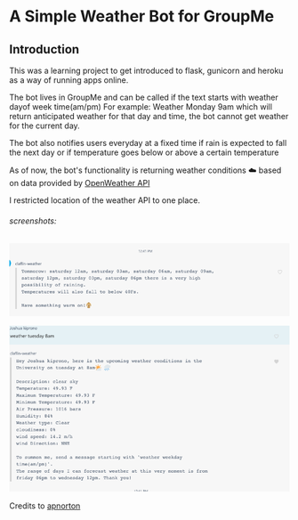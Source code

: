 # A Simple Weather Bot for GroupMe 

## Introduction

This was a learning project to get introduced to flask, gunicorn and heroku as a way of running apps online. 

The bot lives in GroupMe and can be called if the text starts with weather dayof week time(am/pm)
For example: Weather Monday 9am which will return anticipated weather for that day and time, the bot cannot get weather for the current day.

The bot also notifies users everyday at a fixed time if rain is expected to fall the next day or if temperature goes below or above a certain temperature 


As of now, the bot's functionality is returning weather conditions :cloud: based on data provided by [OpenWeather API](https://openweathermap.org/api)

I restricted location of the weather API to one place. 

###### screenshots:



![screenshot1](/images/chatbot1.png)

![screenshot2](/images/chatbot2.png)




Credits to [apnorton](http://www.apnorton.com/blog/2017/02/28/How-I-wrote-a-Groupme-Chatbot-in-24-hours/) 
